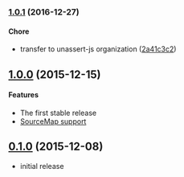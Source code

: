 ### [1.0.1](https://github.com/unassert-js/gulp-unassert/releases/tag/v1.0.1) (2016-12-27)


#### Chore

  * transfer to unassert-js organization ([2a41c3c2](https://github.com/unassert-js/gulp-unassert/commit/2a41c3c22c5edeb075ec2f8c56a22d706dfda991))


## [1.0.0](https://github.com/unassert-js/gulp-unassert/releases/tag/v1.0.0) (2015-12-15)


#### Features

  * The first stable release
  * [SourceMap support](https://github.com/unassert-js/gulp-unassert/pull/1)


## [0.1.0](https://github.com/unassert-js/gulp-unassert/releases/tag/v0.1.0) (2015-12-08)


  * initial release

